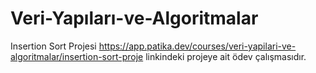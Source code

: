 # Veri-Yapıları-ve-Algoritmalar
Insertion Sort Projesi https://app.patika.dev/courses/veri-yapilari-ve-algoritmalar/insertion-sort-proje linkindeki projeye ait ödev çalışmasıdır.
